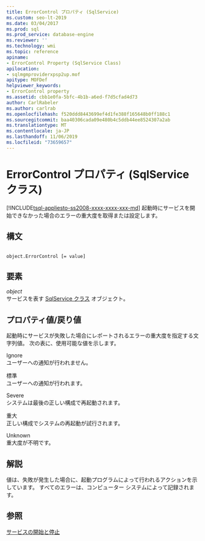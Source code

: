 ```yaml
---
title: ErrorControl プロパティ (SqlService)
ms.custom: seo-lt-2019
ms.date: 03/04/2017
ms.prod: sql
ms.prod_service: database-engine
ms.reviewer: ''
ms.technology: wmi
ms.topic: reference
apiname:
- ErrorControl Property (SqlService Class)
apilocation:
- sqlmgmproviderxpsp2up.mof
apitype: MOFDef
helpviewer_keywords:
- ErrorControl property
ms.assetid: cbb1e0fa-5bfc-4b1b-a6ed-f7d5cfad4d73
author: CarlRabeler
ms.author: carlrab
ms.openlocfilehash: f520ddd8443699ef4d1fe388f165648b0ff188c1
ms.sourcegitcommit: baa40306cada09e480b4c5ddb44ee8524307a2ab
ms.translationtype: MT
ms.contentlocale: ja-JP
ms.lasthandoff: 11/06/2019
ms.locfileid: "73659657"
---
```

# <a name="errorcontrol-property-sqlservice-class"></a>ErrorControl プロパティ (SqlService クラス)
[!INCLUDE[tsql-appliesto-ss2008-xxxx-xxxx-xxx-md](../../../includes/tsql-appliesto-ss2008-xxxx-xxxx-xxx-md.md)]
  起動時にサービスを開始できなかった場合のエラーの重大度を取得または設定します。  
  
## <a name="syntax"></a>構文  
  
```  
  
object.ErrorControl [= value]  
```  
  
## <a name="parts"></a>要素  
 *object*  
 サービスを表す [SqlService クラス](../../../relational-databases/wmi-provider-configuration-classes/sqlservice-class/sqlservice-class.md) オブジェクト。  
  
## <a name="property-valuereturn-value"></a>プロパティ値/戻り値  
 起動時にサービスが失敗した場合にレポートされるエラーの重大度を指定する文字列値。 次の表に、使用可能な値を示します。  
  
 Ignore  
 ユーザーへの通知が行われません。  
  
 標準  
 ユーザーへの通知が行われます。  
  
 Severe  
 システムは最後の正しい構成で再起動されます。  
  
 重大  
 正しい構成でシステムの再起動が試行されます。  
  
 Unknown  
 重大度が不明です。  
  
## <a name="remarks"></a>解説  
 値は、失敗が発生した場合に、起動プログラムによって行われるアクションを示しています。 すべてのエラーは、コンピューター システムによって記録されます。  
  
## <a name="see-also"></a>参照  
 [サービスの開始と停止](https://technet.microsoft.com/library/ms174886\(v=sql.105\).aspx)  
  
  
